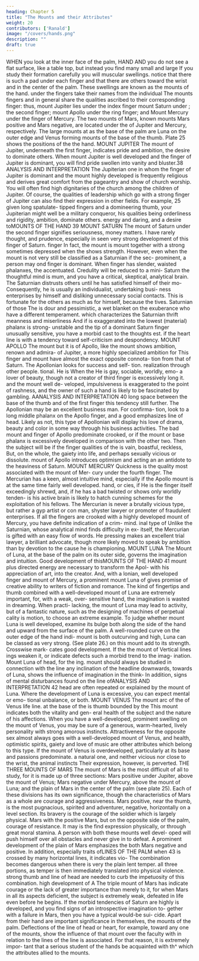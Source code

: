 ```yaml
---
heading: Chapter 5
title: "The Mounts amd their Attributes"
weight: 20
contributors: ['Ranald']
image: "/covers/hands.png"
description: ""
draft: true
---
```



WHEN you look at the inner face of the palm,
HAND AND
you do not
see a flat
surface, like a table top, but instead you find many small and large
If you study their formation carefully you will
muscular swellings.
notice that there
is
such a pad under each finger and that there are
others toward the wrist and in the center of the palm.
These swellings are known as the mounts of the hand.
under the fingers take
their
names from the individual
The mounts
fingers
and
in
general share the qualities ascribed to their corresponding finger:
thus, mount Jupiter lies under the index finger mount Saturn under
;
the second finger; mount Apollo under the ring finger; and Mount
Mercury under the finger of Mercury. The two mounts of Mars,
known
mounts
Mars positive and Mars negative, are located under the
of Jupiter and Mercury, respectively. The large mounts at
as
the base of the
palm are Luna on the outer edge and Venus forming
mounts of
the base of the thumb. Plate 25 shows the positions of the
the hand.
MOUNT JUPITER
The mount of Jupiter, underneath the first finger, indicates pride
and ambition, the desire to dominate others. When mount Jupiter is
well developed and the finger of Jupiter is dominant, you will find
pride swollen into vanity and bluster.38
ANALYSIS AND INTERPRETATION
The Jupiterian one in whom the finger of Jupiter is dominant
and the mount highly developed is frequently religious and derives
great comfort from the pageantry and show of church worship. You
will often find
high dignitaries of the church among the children of
Jupiter.
Of course, the qualities of leadership which go with a strong finger
of Jupiter can also find their expression in other fields. For example,
25
given long spatulate- tipped fingers and a domineering thumb, your
Jupiterian might well be a military conqueror, his qualities being
orderliness
and
rigidity, ambition,
dominate others.
energy and daring, and a desire toMOUNTS OF THE HAND
39
MOUNT SATURN
The mount
of Saturn under the second finger signifies seriousness,
money matters. I have rarely
thought, and prudence, especially in
seen very strong development of this
finger of Saturn.
finger
In
fact, the
mount
is
mount together with a strong
sometimes depressed when the
shows strength. However, even when the mount is not very
still be classified as a Saturnian if the sec-
prominent, a person may
ond finger is dominant.
When
finger has slender, waisted phalanxes, the
accentuated. Credulity will be reduced to a mini-
Saturn
the
thoughtful
mind
is
mum, and you have a
critical,
skeptical,
analytical
brain.
The
Saturnian distrusts others until he has satisfied himself of their mo-
Consequently, he is usually an individualist, undertaking busi-
ness enterprises by himself and disliking unnecessary social contacts.
This is fortunate for the others as much as for himself, because the
tives.
Saturnian
of those
The
is
dour and pessimistic, a wet blanket on the exuberance
who have a
different temperament.
which characterizes the Saturnian
thrift
meanness and miserliness
And
if
is
exaggerated into
the lowest (material) phalanx
is
strong-
unstable and the tip of a dominant Saturn
finger unusually sensitive, you have a morbid cast to the thoughts
est.
if
the heart line
is
with a tendency toward self-criticism and despondency.
MOUNT APOLLO
The mount
but
it is
of Apollo, like the
mount
shows ambition,
renown and admira-
of Jupiter,
a more highly specialized ambition
for
This finger and mount have almost the exact opposite connota-
tion from that of Saturn. The Apollonian looks for success and self-
tion.
realization through other people.
tional. He is
When the
He
is
gay, sociable, worldly, emo-
a lover of beauty, though not a creator of
third finger
is
excessively long
it.
and the mount well de-
veloped, impulsiveness is exaggerated to the point of rashness, and
the owner of such a hand is likely to be fascinated by gambling.
AANALYSIS AND INTERPRETATION
40
long space between the base of the
thumb and
of the first finger
this
tendency still further.
The Apollonian may be an excellent business man. For confirma-
tion, look to a long middle phalanx on the Apollo finger, and a good
emphasizes
line of head. Likely as not, this type of Apollonian will display his
love of drama, beauty and color in some
way through
his business
activities.
The bad
mount and finger of Apollo predominate
crooked, or if the mount or base phalanx is excessively
developed in comparison with the other two. Then the subject will be
if
the finger
qualities of the
is
vain, boastful, reckless,
But, on the whole, the
gaiety into
life,
and perhaps sexually vicious or dissolute.
mount of Apollo introduces optimism and
acting an an antidote to the heaviness of Saturn.
MOUNT MERCURY
Quickness is the quality most associated with the mount of Mer-
cury under the fourth finger. The Mercurian has a keen, almost
intuitive mind, especially if the Apollo mount is at the same time
fairly well developed.
hand, or
cies,
if
He
is
the finger itself
exceedingly shrewd, and, if he has a bad
twisted or shows only worldly tenden-
is
his active brain is likely to hatch cunning
schemes
for
the
exploitation of his fellows. The Mercurian is never a brutally vicious
type, but rather a gyp artist or con man, shyster lawyer or promoter
of fraudulent enterprises. If all the fingers are crooked with a highly
developed mount of Mercury, you have definite indication of a crim-
mind.
inal type of
Unlike the Saturnian, whose analytical mind finds difficulty in ex-
itself, the Mercurian is gifted with an easy flow of words. He
pressing
makes an excellent trial lawyer, a brilliant advocate, though more
likely moved to speak by ambition than by devotion to the cause he
is
championing.
MOUNT LUNA
The Mount
of Luna, at the base of the
palm on
its
outer side,
governs the imagination and intuition. Good development of thisMOUNTS OF THE HAND
41
mount plus
directed energy are necessary to transform the Apol-
with
his appreciation of art, into the creator. And, with a
lonian,
well developed finger and mount of Mercury, a prominent mount
Luna
of
gives promise of creative ability to writers of fiction
and
romance.
The kind of fingertips and thumb combined with a well-developed
mount of Luna are extremely important, for, with a weak, over-
sensitive hand, the imagination
is
wasted in dreaming.
When
practi-
lacking, the mount of Luna may lead to activity, but of
a fantastic nature, such as the designing of machines of perpetual
cality
is
motion, to choose an extreme example.
To judge whether mount Luna is well developed, examine its
bulge both along the side of the hand and upward from the surface of
the palm. A well-rounded curve on the outer edge of the hand indi-
mount is both outcurving and high,
Luna can be classed as very strong. (See plate 26.)
on this mount add to its strength. Crosswise mark-
cates good development. If the
the
mount
of
Vertical lines
ings
weaken
it,
or indicate defects such a
morbid trend
to the imag-
ination.
Mount Luna
of head, for
the
ing.
mount
should always be studied in connection with the line
any inclination of the headline downwards, towards
of Luna, shows the influence of imagination in the think-
In addition, signs of mental disturbances found on the line ofANALYSIS AND INTERPRETATION
42
head are often repeated or explained by the mount of Luna. Where
the development of Luna is excessive, you can expect mental or emo-
tional unbalance, or both.
MOUNT VENUS
The mount
arc of the
of
Venus
life line.
at the base of the
is
thumb bounded by
the
This mount indicates both the vitality and gen-
eral health of the subject
and the nature
of his affections.
When you
have a well-developed, prominent swelling on the mount of Venus,
you may be sure of a generous, warm-hearted, lively personality with
strong amorous instincts. Attractiveness for the opposite sex almost
always goes with a well-developed mount of Venus, and health,
optimistic spirits, gaiety
and love
of
music are other attributes which
belong to this type.
If the
mount
of
Venus
is
overdeveloped, particularly at
its
base
and passions predominate.
a natural one, and neither vicious nor
close to the wrist, the animal instincts
Their expression, however,
is
perverted.
THE THREE MOUNTS OF MARS
The mount of Mars is the most difficult of all to study, for it is
made up of three sections: Mars positive under Jupiter, above the
mount of Venus; Mars negative under Mercury, above the mount
of Luna; and the plain of Mars in the center of the palm (see plate
25). Each of these divisions has its own significance, though the
characteristics of Mars as a whole are courage and aggressiveness.
Mars positive, near the thumb, is the most pugnacious, spirited
and adventurer,
negative, horizontally on a level
section. Its bravery is the courage of the soldier
which
is
largely physical.
Mars
with the positive Mars, but on the opposite side of the palm,
courage of resistance. It
may
is
the
find expression physically, or through
great moral stamina. A person with both these mounts well devel-
oped will push himself over all obstacles and never give in to defeat.
A
prominent development of the plain of Mars emphasizes the
both Mars negative and positive. In addition, especially
traits ofLINES OF THE PALM
when
43
is crossed by many horizontal lines, it indicates vio-
The combination becomes dangerous when there is very
the plain
lent temper.
all three portions, as temper is then immediately
translated into physical violence.
strong thumb and line of head
are needed to curb the impetuosity of this combination.
high development of
A
The
triple
mount
of
Mars has
indicate courage or the lack of
greater importance than merely to
it,
for
when Mars
in all its aspects
deficient, the subject is extremely weak, defeated in life even
before he begins. If the morbid tendencies of Saturn are highly
is
developed, and you find signs of an introspective imagination to-
gether with a failure in Mars, then you have a typical would-be sui-
cide.
Apart from their
hand are important
significance in themselves, the
mounts
of the
palm. Deflections
of the line of head or heart, for example, toward any one of the
mounts, show the influence of that mount over the faculty with
in relation to the lines of the
line is associated. For that reason, it is extremely impor-
tant that a serious student of the hands be acquainted with th^
which the
attributes allied to the mounts.


